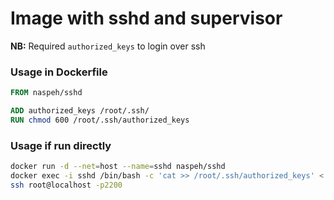 # Image with sshd and supervisor

**NB:** Required `authorized_keys` to login over ssh

### Usage in Dockerfile
```dockerfile
FROM naspeh/sshd

ADD authorized_keys /root/.ssh/
RUN chmod 600 /root/.ssh/authorized_keys
```

### Usage if run directly
```bash
docker run -d --net=host --name=sshd naspeh/sshd
docker exec -i sshd /bin/bash -c 'cat >> /root/.ssh/authorized_keys' < ~/.ssh/id_rsa.pub
ssh root@localhost -p2200
```

